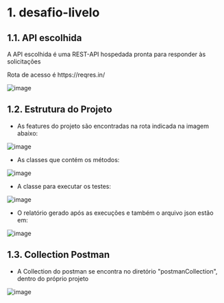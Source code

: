 # 1. desafio-livelo

## 1.1. API escolhida

<p>A API escolhida é uma REST-API hospedada pronta para responder às solicitações</p>
<p>Rota de acesso é https://reqres.in/</p>

![image](https://user-images.githubusercontent.com/42755635/107129922-c3477780-68a7-11eb-84a3-aeced74dad15.png)

## 1.2. Estrutura do Projeto
- As features do projeto são encontradas na rota indicada na imagem abaixo:

![image](https://user-images.githubusercontent.com/42755635/107129981-3cdf6580-68a8-11eb-8fdf-4afa681750f3.png)

- As classes que contém os métodos:

![image](https://user-images.githubusercontent.com/42755635/107129735-42d44700-68a6-11eb-8919-87b2cea3d11a.png)

- A classe para executar os testes:

![image](https://user-images.githubusercontent.com/42755635/107129657-add14e00-68a5-11eb-9cf9-b303532ff7fa.png)

- O relatório gerado após as execuções e também o arquivo json estão em:

![image](https://user-images.githubusercontent.com/42755635/107129852-3c929a80-68a7-11eb-8fef-25e649b66b3e.png)

## 1.3. Collection Postman

- A Collection do postman se encontra no diretório "postmanCollection", dentro do próprio projeto

![image](https://user-images.githubusercontent.com/42755635/107129882-6cda3900-68a7-11eb-8e56-bfae3db3706a.png)

